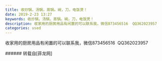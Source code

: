 ```yaml
---
title: 收炒锅，汤锅，蒸锅。碗，刀，电饭煲！
date: 2019-2-23 13:27
keywords: 收炒锅，汤锅，蒸锅。碗，刀，电饭煲！
description: 收家用的厨房用品有闲置的可以联系我，微信873456516  QQ362023957
categories: used
---
```

<td class="t_f" id="postmessage_3097708">

收家用的厨房用品有闲置的可以联系我，微信873456516  QQ362023957<br/>
</td>
###### 转载自[菲龙网]